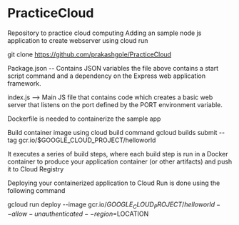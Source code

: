 # PracticeCloud
Repository to practice cloud computing
Adding an sample node js application to create webserver using cloud run

git clone https://github.com/prakashgole/PracticeCloud


Package.json -- Contains JSON variables
the file above contains a start script command and a dependency on the Express web application framework.

index.js --> Main JS file that contains code which creates a basic web server that listens on the port defined by the PORT environment variable. 

Dockerfile is needed to containerize the sample app

Build container image using cloud build command
gcloud builds submit --tag gcr.io/$GOOGLE_CLOUD_PROJECT/helloworld

It executes a series of build steps, where each build step is run in a Docker container to produce your application container (or other artifacts) and push it to Cloud Registry


Deploying your containerized application to Cloud Run is done using the following command 

gcloud run deploy --image gcr.io/$GOOGLE_CLOUD_PROJECT/helloworld --allow-unauthenticated --region=$LOCATION


